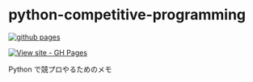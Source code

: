 # python-competitive-programming
[![github pages](https://github.com/nagaokayuji/competitive-programming/workflows/github%20pages/badge.svg)](https://github.com/nagaokayuji/competitive-programming/actions?query=workflow:"github+pages")

[![View site - GH Pages](https://img.shields.io/badge/View_site-GH_Pages-2ea44f?style=for-the-badge)](https://nagaokayuji.github.io/competitive-programming/)

Python で競プロやるためのメモ
